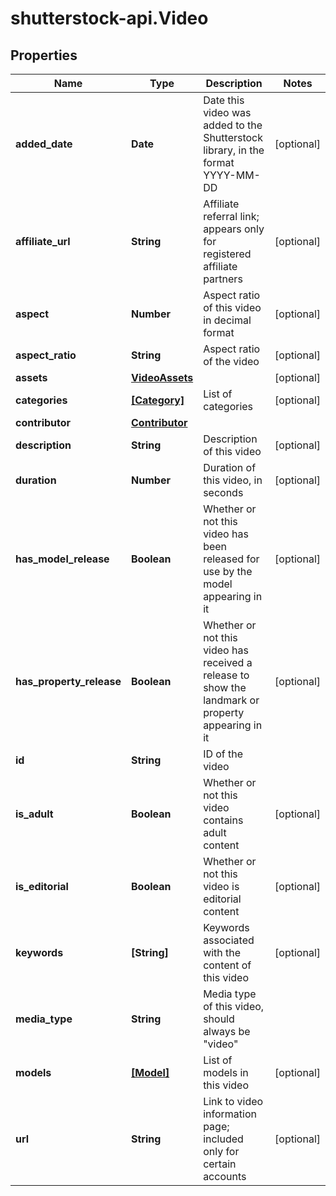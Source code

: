 # shutterstock-api.Video

## Properties
Name | Type | Description | Notes
------------ | ------------- | ------------- | -------------
**added_date** | **Date** | Date this video was added to the Shutterstock library, in the format YYYY-MM-DD | [optional] 
**affiliate_url** | **String** | Affiliate referral link; appears only for registered affiliate partners | [optional] 
**aspect** | **Number** | Aspect ratio of this video in decimal format | [optional] 
**aspect_ratio** | **String** | Aspect ratio of the video | [optional] 
**assets** | [**VideoAssets**](VideoAssets.md) |  | [optional] 
**categories** | [**[Category]**](Category.md) | List of categories | [optional] 
**contributor** | [**Contributor**](Contributor.md) |  | 
**description** | **String** | Description of this video | [optional] 
**duration** | **Number** | Duration of this video, in seconds | [optional] 
**has_model_release** | **Boolean** | Whether or not this video has been released for use by the model appearing in it | [optional] 
**has_property_release** | **Boolean** | Whether or not this video has received a release to show the landmark or property appearing in it | [optional] 
**id** | **String** | ID of the video | 
**is_adult** | **Boolean** | Whether or not this video contains adult content | [optional] 
**is_editorial** | **Boolean** | Whether or not this video is editorial content | [optional] 
**keywords** | **[String]** | Keywords associated with the content of this video | [optional] 
**media_type** | **String** | Media type of this video, should always be \"video\" | 
**models** | [**[Model]**](Model.md) | List of models in this video | [optional] 
**url** | **String** | Link to video information page; included only for certain accounts | [optional] 


